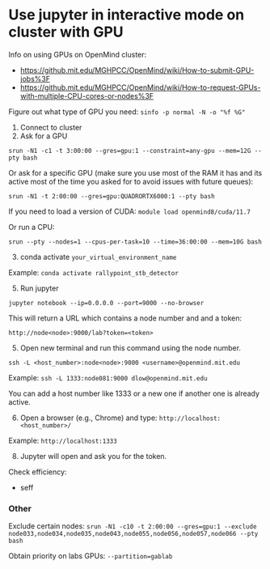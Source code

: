 # Use jupyter in interactive mode on cluster with GPU

Info on using GPUs on OpenMind cluster: 
- https://github.mit.edu/MGHPCC/OpenMind/wiki/How-to-submit-GPU-jobs%3F
- https://github.mit.edu/MGHPCC/OpenMind/wiki/How-to-request-GPUs-with-multiple-CPU-cores-or-nodes%3F 

Figure out what type of GPU you need: `sinfo -p normal -N -o "%f %G"` 

1. Connect to cluster
2. Ask for a GPU

  `srun -N1 -c1 -t 3:00:00 --gres=gpu:1 --constraint=any-gpu --mem=12G --pty bash`

  Or ask for a specific GPU (make sure you use most of the RAM it has and its active most of the time you asked for to avoid issues with future queues):

  `srun -N1 -t 2:00:00 --gres=gpu:QUADRORTX6000:1 --pty bash`

  If you need to load a version of CUDA: `module load openmind8/cuda/11.7`

  Or run a CPU:

  `srun --pty --nodes=1 --cpus-per-task=10 --time=36:00:00 --mem=10G bash`

3. conda activate `your_virtual_environment_name`

  Example: `conda activate rallypoint_stb_detector`


5. Run jupyter

  `jupyter notebook --ip=0.0.0.0 --port=9000 --no-browser`


  This will return a URL which contains a node number and and a token:

  `http://node<node>:9000/lab?token=<token>`

5. Open new terminal and run this command using the node number.


  `ssh -L <host_number>:node<node>:9000 <username>@openmind.mit.edu`
  
  Example: `ssh -L 1333:node081:9000 dlow@openmind.mit.edu`

  You can add a host number like 1333 or a new one if another one is already active. 


6. Open a browser (e.g., Chrome) and type: `http://localhost:<host_number>/`

  Example: `http://localhost:1333`

8. Jupyter will open and ask you for the token.

Check efficiency:
- seff <JobID>





### Other 

Exclude certain nodes: 
`srun -N1 -c10 -t 2:00:00 --gres=gpu:1 --exclude node033,node034,node035,node043,node055,node056,node057,node066 --pty bash`

Obtain priority on labs GPUs: `--partition=gablab`


